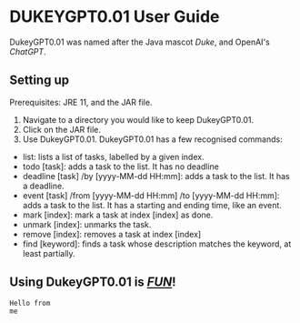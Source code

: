 # DUKEYGPT0.01 User Guide

DukeyGPT0.01 was named after the Java mascot _Duke_, and OpenAI's _ChatGPT_. 

## Setting up

Prerequisites: JRE 11, and the JAR file.

1. Navigate to a directory you would like to keep DukeyGPT0.01.
2. Click on the JAR file.
3. Use DukeyGPT0.01. 
DukeyGPT0.01 has a few recognised commands:
- list: lists a list of tasks, labelled by a given index.
- todo [task]: adds a task to the list. It has no deadline
- deadline [task] /by [yyyy-MM-dd HH:mm]: adds a task to the list. It has a deadline.
- event [task] /from [yyyy-MM-dd HH:mm] /to [yyyy-MM-dd HH:mm]: adds a task to the list. It has a starting and ending time, like an event.
- mark [index]: mark a task at index [index] as done.
- unmark [index]: unmarks the task.
- remove [index]: removes a task at index [index]
- find [keyword]: finds a task whose description matches the keyword, at least partially.

## Using DukeyGPT0.01 is [_FUN_](https://user-images.githubusercontent.com/113227987/219424104-2ebfd467-7088-438a-ba7a-ec800dd02e9a.png)!


   ```
   Hello from
   me
   ```
